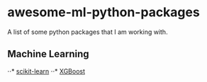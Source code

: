 # awesome-ml-python-packages
A list of some python packages that I am working with.
## Machine Learning
⋅⋅* [scikit-learn](https://scikit-learn.org/stable/)
⋅⋅* [XGBoost](https://xgboost.readthedocs.io/en/stable/index.html)
